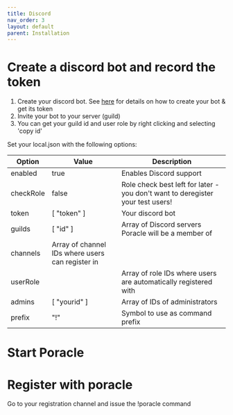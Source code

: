 ```yaml
---
title: Discord
nav_order: 3
layout: default
parent: Installation
---
```


# Create a discord bot and record the token

1. Create your discord bot.  See [here](../discordbot.md) for details on how to create your 
   bot & get its token
2. Invite your bot to your server (guild)
3. You can get your guild id and user role by right clicking and selecting 'copy id'

Set your local.json with the following options:


| Option        | Value         | Description |
| ------------- |---------------| ------------|
| enabled | true | Enables Discord support |
| checkRole | false | Role check best left for later - you don't want to deregister your test users! |
| token | \[ "token" \] | Your discord bot |
| guilds | \[ "id" \] | Array of Discord servers Poracle will be a member of |
| channels | Array of channel IDs where users can register in |
| userRole |  | Array of role IDs where users are automatically registered with |
| admins | \[ "yourid" \] | Array of IDs of administrators |
| prefix | "!" | Symbol to use as command prefix |

# Start Poracle

# Register with poracle

Go to your registration channel and issue the !poracle command
